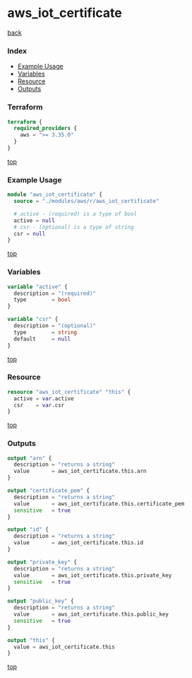 # aws_iot_certificate

[back](../aws.md)

### Index

- [Example Usage](#example-usage)
- [Variables](#variables)
- [Resource](#resource)
- [Outputs](#outputs)

### Terraform

```terraform
terraform {
  required_providers {
    aws = ">= 3.35.0"
  }
}
```

[top](#index)

### Example Usage

```terraform
module "aws_iot_certificate" {
  source = "./modules/aws/r/aws_iot_certificate"

  # active - (required) is a type of bool
  active = null
  # csr - (optional) is a type of string
  csr = null
}
```

[top](#index)

### Variables

```terraform
variable "active" {
  description = "(required)"
  type        = bool
}

variable "csr" {
  description = "(optional)"
  type        = string
  default     = null
}
```

[top](#index)

### Resource

```terraform
resource "aws_iot_certificate" "this" {
  active = var.active
  csr    = var.csr
}
```

[top](#index)

### Outputs

```terraform
output "arn" {
  description = "returns a string"
  value       = aws_iot_certificate.this.arn
}

output "certificate_pem" {
  description = "returns a string"
  value       = aws_iot_certificate.this.certificate_pem
  sensitive   = true
}

output "id" {
  description = "returns a string"
  value       = aws_iot_certificate.this.id
}

output "private_key" {
  description = "returns a string"
  value       = aws_iot_certificate.this.private_key
  sensitive   = true
}

output "public_key" {
  description = "returns a string"
  value       = aws_iot_certificate.this.public_key
  sensitive   = true
}

output "this" {
  value = aws_iot_certificate.this
}
```

[top](#index)